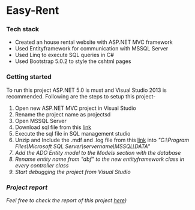# Easy-Rent
### Tech stack
+ Created an house rental website with ASP.NET MVC framework 
+ Used Entityframework for communication with MSSQL Server
+ Used Linq to execute SQL queries in C#
+ Used Bootstrap 5.0.2 to style the cshtml pages

### Getting started
To run this project ASP.NET 5.0 is must and Visual Studio 2013 is recommended. Following are the steps to setup this project-
1. Open new ASP.NET MVC project in Visual Studio
2. Rename the project name as projectsd
3. Open MSSQL Server
4. Download sql file from this [link](https://github.com/Muhaiminul-Kabir/Easy-Rent/blob/master/efdb.sql)
5. Execute the sql file in SQL management studio
6. Unzip and Include the .mdf and .log file from this [link](https://github.com/Muhaiminul-Kabir/Easy-Rent/blob/master/Desktop.zip) into <i>"C:\Program Files\Microsoft SQL Server\servername\MSSQL\DATA\"
7. Add the ADO Entity model to the Models section with the database
8. Rename entity name from "dbf" to the new entityframework class in every controller class
9. Start debugging the project from Visual Studio





### Project report
Feel free to check the report of this project [here](https://docs.google.com/document/d/1MNUbASKvOdD6HHMoiJtgN-X3vH96K8zR/edit?usp=drivesdk&ouid=113135285737657636367&rtpof=true&sd=true))

